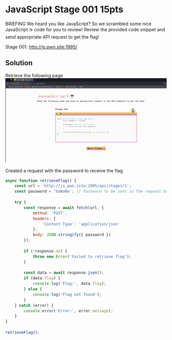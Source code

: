 # JavaScript Stage 001  15pts

BRIEFING
We heard you like JavaScript? So we scrambled some nice JavaScript ☕ code for you to review! Review the provided code snippet and send appropriate API request to get the flag!

Stage 001: http://js.pwn.site:1995/

## Solution 
Retrieve the following page
![alt text](image.png)

Created a request with the password to receive the flag
```JavaScript
async function retrieveFlag() {
    const url = 'http://js.pwn.site:1995/api/stages/1';
    const password = 'baNaNa'; // Password to be sent in the request body

    try {
        const response = await fetch(url, {
            method: 'POST',
            headers: {
                'Content-Type': 'application/json'
            },
            body: JSON.stringify({ password })
        });

        if (!response.ok) {
            throw new Error('Failed to retrieve flag');
        }

        const data = await response.json();
        if (data.flag) {
            console.log('Flag:', data.flag);
        } else {
            console.log('Flag not found');
        }
    } catch (error) {
        console.error('Error:', error.message);
    }
}

retrieveFlag();
```